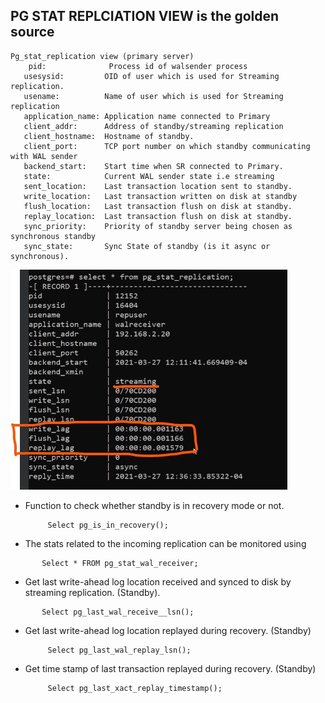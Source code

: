 ## PG STAT REPLCIATION VIEW is the golden source
```
Pg_stat_replication view (primary server)
    pid:              Process id of walsender process
   usesysid:         OID of user which is used for Streaming replication.
   usename:          Name of user which is used for Streaming replication
   application_name: Application name connected to Primary
   client_addr:      Address of standby/streaming replication
   client_hostname:  Hostname of standby.
   client_port:      TCP port number on which standby communicating with WAL sender
   backend_start:    Start time when SR connected to Primary.
   state:            Current WAL sender state i.e streaming
   sent_location:    Last transaction location sent to standby.
   write_location:   Last transaction written on disk at standby
   flush_location:   Last transaction flush on disk at standby.
   replay_location:  Last transaction flush on disk at standby.
   sync_priority:    Priority of standby server being chosen as synchronous standby
   sync_state:       Sync State of standby (is it async or synchronous).
```
![image!](repstatus.jpg)
- Function to check whether standby is in recovery mode or not.
  ```
       Select pg_is_in_recovery();
  ```
- The stats related to the incoming replication can be monitored using
```
       Select * FROM pg_stat_wal_receiver;
```
- Get last write-ahead log location received and synced to disk by streaming replication. (Standby).
```
       Select pg_last_wal_receive__lsn();
```
- Get last write-ahead log location replayed during recovery. (Standby)
  ```
       Select pg_last_wal_replay_lsn();
  ```
- Get time stamp of last transaction replayed during recovery. (Standby)
  ```
       Select pg_last_xact_replay_timestamp();
  ```

